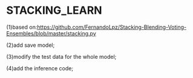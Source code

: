 # STACKING_LEARN
(1)based on:https://github.com/FernandoLpz/Stacking-Blending-Voting-Ensembles/blob/master/stacking.py

(2)add save model;

(3)modify the test data for the whole model;

(4)add the inference code;
